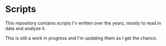 # Scripts

This repository contains scripts I'v written over the years, mostly to read in data and analyse it. 

This is still a work in progress and I'm updating them as I get the chance. 



